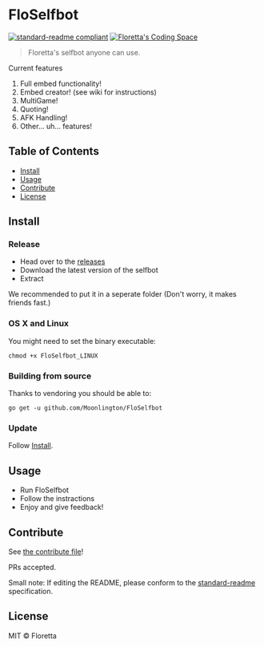 # FloSelfbot

[![standard-readme compliant](https://img.shields.io/badge/standard--readme-OK-green.svg?style=flat-square)](https://github.com/RichardLitt/standard-readme)
[![Floretta's Coding Space](https://img.shields.io/badge/discord-Floretta's%20Coding%20Space-738bd7.svg?style=flat-square)](https://discordapp.com/invite/pPxa93F)

> Floretta&#39;s selfbot anyone can use.

Current features

1.  Full embed functionality!
2.  Embed creator! (see wiki for instructions)
3.  MultiGame!
4.  Quoting!
5.  AFK Handling!
6.  Other... uh... features!

## Table of Contents

-   [Install](#install)
-   [Usage](#usage)
-   [Contribute](#contribute)
-   [License](#license)

## Install

### Release
-   Head over to the [releases](https://github.com/Moonlington/FloSelfbot/releases)
-   Download the latest version of the selfbot
-   Extract

We recommended to put it in a seperate folder
(Don't worry, it makes friends fast.)

### OS X and Linux

You might need to set the binary executable:

```
chmod +x FloSelfbot_LINUX
```

### Building from source

Thanks to vendoring you should be able to:

```
go get -u github.com/Moonlington/FloSelfbot
```

### Update

Follow [Install](#install).

## Usage

-   Run FloSelfbot
-   Follow the instractions
-   Enjoy and give feedback!


## Contribute

See [the contribute file](contribute.md)!

PRs accepted.

Small note: If editing the README, please conform to the [standard-readme](https://github.com/RichardLitt/standard-readme) specification.

## License

MIT © Floretta
